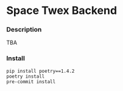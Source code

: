 # Space Twex Backend

### Description
TBA

### Install
```
pip install poetry==1.4.2
poetry install
pre-commit install
```
